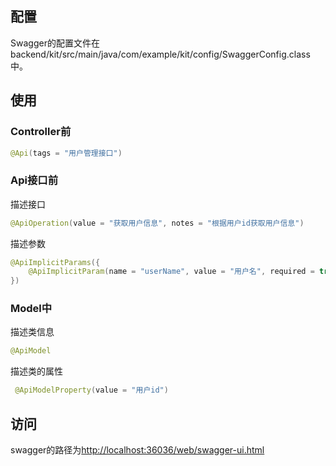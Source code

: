 ## 配置

Swagger的配置文件在backend/kit/src/main/java/com/example/kit/config/SwaggerConfig.class中。



## 使用

### Controller前

```java
@Api(tags = "用户管理接口") 
```

### Api接口前

描述接口

```java
@ApiOperation(value = "获取用户信息", notes = "根据用户id获取用户信息")
```

描述参数

```java
@ApiImplicitParams({
	@ApiImplicitParam(name = "userName", value = "用户名", required = true, defaultValue = "admin", dataType = "String")
})
```

### Model中

描述类信息

```java
@ApiModel
```

描述类的属性

```java
 @ApiModelProperty(value = "用户id")
```



## 访问

swagger的路径为[http://localhost:36036/web/swagger-ui.html](http://localhost:36036/web/swagger-ui.html)
